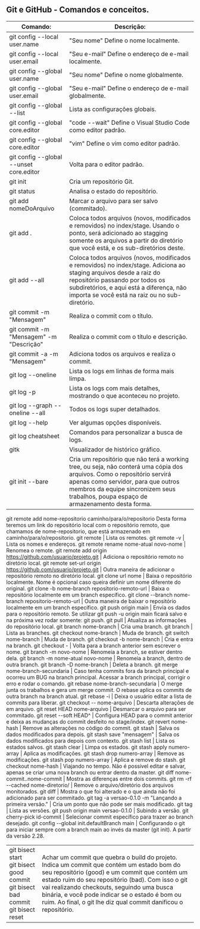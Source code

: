 ## Git e GitHub - Comandos e conceitos.
Comando: |	Descrição:
------------ | -------------
git config --local user.name | "Seu nome"	Define o nome localmente.
git config --local user.email | "Seu e-mail"	Define o endereço de e-mail localmente.
git config --global user.name | "Seu nome"	Define o nome globalmente.
git config --global user.email | "Seu e-mail"	Define o endereço de e-mail globalmente.
git config --global --list |	Lista as configurações globais.
git config --global core.editor | "code --wait"	Define o Visual Studio Code como editor padrão.
git config --global core.editor | "vim"	Define o vim como editor padrão.
git config --global --unset core.editor |	Volta para o editor padrão.
git init |	Cria um repositório Git.
git status |	Analisa o estado do repositório.
git add nomeDoArquivo |	Marcar o arquivo para ser salvo (commitado).
git add . |	Coloca todos arquivos (novos, modificados e removidos) no index/stage. Usando o ponto, será adicionado ao stagging somente os arquivos a partir do diretório que você está, e os sub-diretórios deste.
git add --all |	Coloca todos arquivos (novos, modificados e removidos) no index/stage. Adiciona ao staging arquivos desde a raiz do repositório passando por todos os subdiretórios, e aqui está a diferença, não importa se você está na raiz ou no sub-diretório.
git commit -m "Mensagem" |	Realiza o commit com o título.
git commit -m "Mensagem" -m "Descrição" |	Realiza o commit com o título e descrição.
git commit -a -m "Mensagem" |	Adiciona todos os arquivos e realiza o commit.
git log --oneline |	Lista os logs em linhas de forma mais limpa.
git log -p |	Lista os logs com mais detalhes, mostrando o que aconteceu no projeto.
git log --graph --oneline --all |	Todos os logs super detalhados.
git log --help |	Ver algumas opções disponíveis.
git log cheatsheet |	Comandos para personalizar a busca de logs.
gitk |	Visualizador de histórico gráfico.
git init --bare |	Cria um repositório que não terá a working tree, ou seja, não conterá uma cópia dos arquivos. Como o repositório servirá apenas como servidor, para que outros membros da equipe sincronizem seus trabalhos, poupa espaço de armazenamento desta forma.
git remote add nome-repositorio caminho/para/o/repositorio	Desta forma teremos um link do repositório local com o repositório remoto, que chamamos de nome-repositorio, que está armazenado em caminho/para/o/repositorio.
git remote |	Lista os remotes.
git remote -v |	Lista os nomes e endereços.
git remote rename nome-atual novo-nome |	Renomea o remote.
git remote add origin https://github.com/usuario/projeto.git |	Adiciona o repositório remoto no diretório local.
git remote set-url origin https://github.com/usuario/projeto.git |	Outra maneira de adicionar o repositório remoto no diretório local.
git clone url nome |	Baixa o repositório localmente. Nome é opcional caso queira definir um nome diferente do original.
git clone -b nome-branch repositorio-remoto-url |	Baixa o repositório localmente em um branch específico.
git clone --branch nome-branch repositorio-remoto-url |	Outra maneira de baixar o repositório localmente em um branch específico.
git push origin main |	Envia os dados para o repositório remoto. Se utilizar git push -u origin main ficará salvo e na próxima vez rodar somente: git push.
git pull |	Atualiza as informações do repositório local.
git branch nome-branch |	Cria uma branch.
git branch |	Lista as branches.
git checkout nome-branch |	Muda de branch.
git switch nome-branch |	Muda de branch.
git checkout -b nome-branch |	Cria e entra na branch.
git checkout - |	Volta para a branch anterior sem escrever o nome.
git branch -m novo-nome |	Renomeia a branch, se estiver dentro dela.
git branch -m nome-atual novo-nome |	Renomeia a branch, dentro de outra branch.
git branch -D nome-branch |	Deleta a branch.
git merge nome-branch-secundaria |	Caso tenha commits fora da branch principal e ocorreu um BUG na branch principal. Acessar a branch principal, corrigir o erro e rodar o comando.
git rebase nome-branch-secundaria |	O merge junta os trabalhos e gera um merge commit. O rebase aplica os commits de outra branch na branch atual.
git rebase -i |	Deixa o usuário editar a lista de commits para liberar.
git checkout -- nome-arquivo |	Descarta alterações de em arquivo.
git reset HEAD nome-arquivo |	Desmarcar o arquivo para ser commitado.
git reset --soft HEAD^ |	Configura HEAD para o commit anterior e deixa as mudanças do commit desfeito no stage/index.
git revert nome-hash |	Remove as alterações no código do commit.
git stash |	Salva os dados modificados para depois.
git stash save "mensagem" |	Salva os dados modificados para depois com contexto.
git stash list |	Lista os estados salvos.
git stash clear |	Limpa os estados.
git stash apply numero-array |	Aplica as modificações.
git stash drop numero-array |	Remove as modificações.
git stash pop numero-array |	Aplica e remove do stash.
git checkout nome-hash |	Viajando no tempo. Não é possível editar e salvar, apenas se criar uma nova branch ou entrar dentro da master.
git diff nome-commit..nome-commit |	Mostra as diferenças entre dois commits.
git rm -rf --cached nome-diretorio/ |	Remove o arquivo/diretório dos arquivos monitorados.
git diff |	Mostra o que foi alterado e o que ainda não foi adicionado para ser commitado.
git tag -a versao-0.1.0 -m "Lançando a primeira versão." |	Cria um ponto que não pode ser mais modificado.
git tag |	Lista as versões.
git push origin main versao-0.1.0 |	Subindo a versão.
git cherry-pick id-commit |	Selecionar commit específico para trazer ao branch desejado.
git config --global init.defaultBranch main |	Configurando o git para iniciar sempre com a branch main ao invés da master (git init). A partir da versão 2.28.
<table>
 <tr>
    <td>
      git bisect start<br>
      git bisect good commit<br>
      git bisect bad commit<br>
      git bisect reset
    </td>
    <td>
      Achar um commit que quebra o build do projeto. <br>Indica um commit que contém um estado bom do seu repositório (good) e um commit que contém um estado ruim do seu repositório (bad). Com isso o git vai realizando checkouts, seguindo uma busca binária, e você pode indicar se o estado é bom ou ruim. Ao final, o git lhe diz qual commit danificou o repositório.
    </td>
  </tr>
</table>
